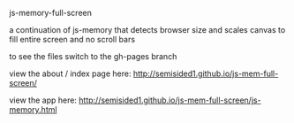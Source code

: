 js-memory-full-screen

a continuation of js-memory that detects browser size and scales canvas to 
fill entire screen and no scroll bars

to see the files switch to the gh-pages branch

view the about / index page here:
  http://semisided1.github.io/js-mem-full-screen/

view the app here:
  http://semisided1.github.io/js-mem-full-screen/js-memory.html

